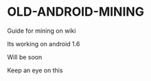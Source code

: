 # OLD-ANDROID-MINING

Guide for mining on wiki

Its working on android 1.6

Will be soon

Keep an eye on this
